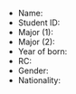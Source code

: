 - Name: 
- Student ID: 
- Major (1): 
- Major (2): 
- Year of born: 
- RC: 
- Gender: 
- Nationality: 
